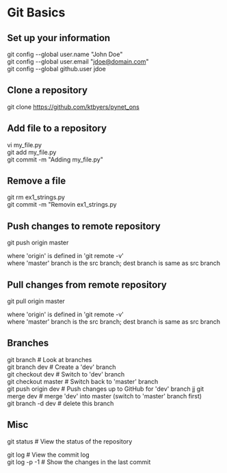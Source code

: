 # Git Basics  

## Set up your information
git config --global user.name "John Doe"  
git config --global user.email "jdoe@domain.com"  
git config --global github.user jdoe  


## Clone a repository
git clone https://github.com/ktbyers/pynet_ons  


## Add file to a repository
vi my_file.py  
git add my_file.py  
git commit -m "Adding my_file.py"  


## Remove a file
git rm ex1_strings.py  
git commit -m "Removin ex1_strings.py  


## Push changes to remote repository
git push origin master  

where 'origin' is defined in 'git remote -v'  
where 'master' branch is the src branch; dest branch is same as src branch  


## Pull changes from remote repository
git pull origin master  

where 'origin' is defined in 'git remote -v'  
where 'master' branch is the src branch; dest branch is same as src branch  


## Branches
git branch                          # Look at branches  
git branch dev                      # Create a 'dev' branch  
git checkout dev                    # Switch to 'dev' branch  
git checkout master                 # Switch back to 'master' branch  
git push origin dev                 # Push changes up to GitHub for 'dev' branch jj
git merge dev                       # merge 'dev' into master (switch to 'master' branch first)  
git branch -d dev                   # delete this branch  


## Misc
git status                          # View the status of the repository  

git log                             # View the commit log  
git log -p -1                       # Show the changes in the last commit  
